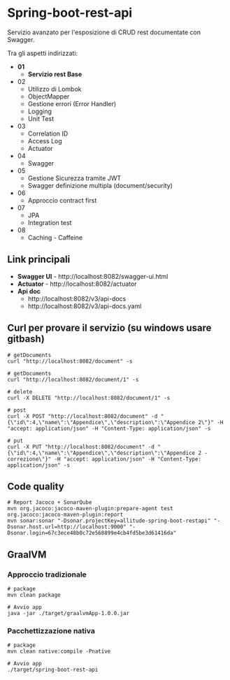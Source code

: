 # Spring-boot-rest-api

Servizio avanzato per l'esposizione di CRUD rest documentate con Swagger.

Tra gli aspetti indirizzati:
 - **01**
   - **Servizio rest Base**
 - 02
   - Utilizzo di Lombok
   - ObjectMapper
   - Gestione errori (Error Handler)
   - Logging
   - Unit Test
 - 03  
   - Correlation ID
   - Access Log
   - Actuator 
 - 04
   - Swagger
 - 05
   - Gestione Sicurezza tramite JWT
   - Swagger definizione multipla (document/security)
 - 06
   - Approccio contract first
 - 07
   - JPA
   - Integration test
 - 08
   - Caching - Caffeine


## Link principali
- **Swagger UI** - http://localhost:8082/swagger-ui.html
- **Actuator** - http://localhost:8082/actuator
- **Api doc**
    - http://localhost:8082/v3/api-docs
    - http://localhost:8082/v3/api-docs.yaml


## Curl per provare il servizio (su windows usare gitbash)

```shell
# getDocuments 
curl "http://localhost:8082/document" -s

# getDocuments 
curl "http://localhost:8082/document/1" -s

# delete 
curl -X DELETE "http://localhost:8082/document/1" -s

# post
curl -X POST "http://localhost:8082/document" -d "{\"id\":4,\"name\":\"Appendice\",\"description\":\"Appendice 2\"}" -H "accept: application/json" -H "Content-Type: application/json" -s 

# put
curl -X PUT "http://localhost:8082/document" -d "{\"id\":4,\"name\":\"Appendice\",\"description\":\"Appendice 2 - correzione\"}" -H "accept: application/json" -H "Content-Type: application/json" -s
```

## Code quality

```shell
# Report Jacoco + SonarQube
mvn org.jacoco:jacoco-maven-plugin:prepare-agent test org.jacoco:jacoco-maven-plugin:report
mvn sonar:sonar "-Dsonar.projectKey=allitude-spring-boot-restapi" "-Dsonar.host.url=http://localhost:9000" "-Dsonar.login=67c3ece48b0c72e568899e4cb4fd5be3d61416da"
```

## GraalVM

### Approccio tradizionale
```shell
# package
mvn clean package

# Avvio app
java -jar ./target/graalvmApp-1.0.0.jar
```

### Pacchettizzazione nativa
```shell
# package
mvn clean native:compile -Pnative

# Avvio app
./target/spring-boot-rest-api
````
